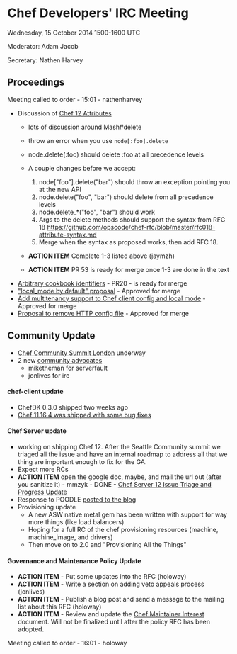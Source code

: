 # Chef Developers' IRC Meeting

Wednesday, 15 October 2014 1500-1600 UTC

Moderator: Adam Jacob

Secretary: Nathen Harvey

## Proceedings
Meeting called to order - 15:01 - nathenharvey

* Discussion of [Chef 12 Attributes](https://github.com/opscode/chef-rfc/pull/53)
  * lots of discussion around Mash#delete
  * throw an error when you use `node[:foo].delete`
  * node.delete(:foo) should delete :foo at all precedence levels

  * A couple changes before we accept:
    1.  node["foo"].delete("bar") should throw an exception pointing you at the new API
    1.  node.delete("foo", "bar") should delete from all precedence levels
    1.  node.delete_*("foo", "bar") should work
    1.  Args to the delete methods should support the syntax from RFC 18 https://github.com/opscode/chef-rfc/blob/master/rfc018-attribute-syntax.md
    1. Merge when the syntax as proposed works, then add RFC 18.

  * **ACTION ITEM** Complete 1-3 listed above (jaymzh)
  * **ACTION ITEM** PR 53 is ready for merge once 1-3 are done in the text
* [Arbitrary cookbook identifiers](https://github.com/opscode/chef-rfc/pull/20) - PR20 - is ready for merge
* ["local_mode by default" proposal](https://github.com/opscode/chef-rfc/pull/48) - Approved for merge
* [Add multitenancy support to Chef client config and local mode](https://github.com/opscode/chef-rfc/pull/49) - Approved for merge
* [Proposal to remove HTTP config file](https://github.com/opscode/chef-rfc/pull/50) - Approved for merge


## Community Update

* [Chef Community Summit London](https://github.com/opscode/chef-summit-2014/wiki/Chef-Community-Summit---London---2014) underway
* 2 new [community advocates](https://github.com/opscode/chef-rfc/blob/master/rfc020-community-guidelines.md)
  * miketheman for serverfault
  * jonlives for irc

#### chef-client update

* ChefDK 0.3.0 shipped two weeks ago
* [Chef 11.16.4 was shipped with some bug fixes](https://www.getchef.com/blog/2014/10/08/chef-client-release-11-16-4/)


#### Chef Server update

* working on shipping Chef 12. After the Seattle Community summit we triaged all the issue and have an internal roadmap to address all that we thing are important enough to fix for the GA.
* Expect more RCs
* **ACTION ITEM** open the google doc, maybe, and mail the url out (after you sanitize it) - mmzyk - DONE - [Chef Server 12 Issue Triage and Progress Update](https://docs.google.com/a/opscode.com/document/d/1xqVTMt1_8q23VCkQOQGFcMMvSf3ZKj1wjsmx8O7vqRI/edit)
* Response to POODLE [posted to the blog](https://www.getchef.com/blog/2014/10/14/security-response-ssl-poodle-attack-and-mitigation/)
* Provisioning update
  * A new ASW native metal gem has been written with support for way more things (like load balancers)
  * Hoping for a full RC of the chef provisioning resources (machine, machine_image, and drivers)
  * Then move on to 2.0 and "Provisioning All the Things"

#### Governance and Maintenance Policy Update

* **ACTION ITEM** - Put some updates into the RFC (holoway)
* **ACTION ITEM** - Write a section on adding veto appeals process (jonlives)
* **ACTION ITEM** - Publish a blog post and send a message to the mailing list about this RFC (holoway)
* **ACTION ITEM** - Review and update the [Chef Maintainer Interest](https://docs.google.com/document/d/1I1GeXy0BHfy2grP2P46Ob1HAATmH9Xr8v46bSvElFSA/edit?usp=sharing) document.  Will not be finalized until after the policy RFC has been adopted.


Meeting called to order - 16:01 - holoway
